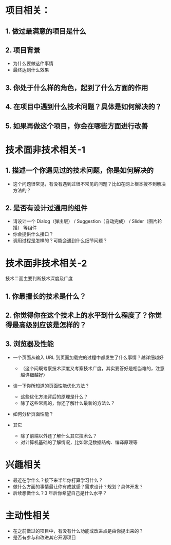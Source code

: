 # 项目相关：

## 1. 做过最满意的项目是什么

## 2. 项目背景

+ 为什么要做这件事情
+ 最终达到什么效果

## 3. 你处于什么样的角色，起到了什么方面的作用

## 4. 在项目中遇到什么技术问题？具体是如何解决的？

## 5. 如果再做这个项目，你会在哪些方面进行改善



# 技术面非技术相关-1

## 1. 描述一个你遇见过的技术问题，你是如何解决的

+ 这个问题很常见，有没有遇到过很不常见的问题？比如在网上根本搜不到解决方法的？

## 2. 是否有设计过通用的组件

+ 请设计一个 Dialog（弹出层） / Suggestion（自动完成） / Slider（图片轮播） 等组件
+ 你会提供什么接口？
+ 调用过程是怎样的？可能会遇到什么细节问题？



# 技术面非技术相关-2

技术二面主要判断技术深度及广度

## 1. 你最擅长的技术是什么？

## 2. 你觉得你在这个技术上的水平到什么程度了？你觉得最高级别应该是怎样的？

## 3. 浏览器及性能

- 一个页面从输入 URL 到页面加载完的过程中都发生了什么事情？越详细越好
  - （这个问既考察技术深度又考察技术广度，其实要答好是相当难的，注意越详细越好）
- 谈一下你所知道的页面性能优化方法？
  - 这些优化方法背后的原理是什么？
  - 除了这些常规的，你还了解什么最新的方法么？
- 如何分析页面性能？

- 其它
  - 除了前端以外还了解什么其它技术么？
  - 对计算机基础的了解情况，比如常见数据结构、编译原理等



# 兴趣相关

- 最近在学什么？接下来半年你打算学习什么？
- 做什么方面的事情最让你有成就感？需求设计？规划？具体开发？
- 后续想做什么？3 年后你希望自己是什么水平？

# 主动性相关

- 在之前做过的项目中，有没有什么功能或改进点是由你提出来的？
- 是否有参与和改进其它开源项目

